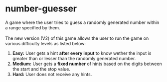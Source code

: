# number-guesser
A game where the user tries to guess a randomly generated number within a range specified by them. 
<br><br>
The new version (V2) of this game allows the user to run the game on various difficulty levels as listed below:
<ol>
  <li><b>Easy:</b> User gets a hint <b>after every input</b> to know wether the input is greater than or lesser than the randomly generated number. </li>
  <li><b>Medium:</b> User gets a <b>fixed number</b> of hints based on the digits between the start and the stop value. </li>
  <li><b>Hard:</b> User does not receive any hints. </li>
</ol>

